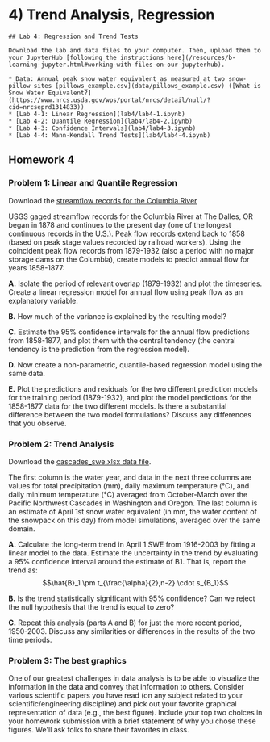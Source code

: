 # 4) Trend Analysis, Regression


```note
## Lab 4: Regression and Trend Tests

Download the lab and data files to your computer. Then, upload them to your JupyterHub [following the instructions here](/resources/b-learning-jupyter.html#working-with-files-on-our-jupyterhub).

* Data: Annual peak snow water equivalent as measured at two snow-pillow sites [pillows_example.csv](data/pillows_example.csv) ([What is Snow Water Equivalent?](https://www.nrcs.usda.gov/wps/portal/nrcs/detail/null/?cid=nrcseprd1314833))
* [Lab 4-1: Linear Regression](lab4/lab4-1.ipynb)
* [Lab 4-2: Quantile Regression](lab4/lab4-2.ipynb)
* [Lab 4-3: Confidence Intervals](lab4/lab4-3.ipynb)
* [Lab 4-4: Mann-Kendall Trend Tests](lab4/lab4-4.ipynb)

```


## Homework 4

### Problem 1: Linear and Quantile Regression

Download the [streamflow records for the Columbia River](data/dalles_flow.csv)
 
USGS gaged streamflow records for the Columbia River at The Dalles, OR began in 1878 and continues to the present day (one of the longest continuous records in the U.S.). Peak flow records extend back to 1858 (based on peak stage values recorded by railroad workers). Using the coincident peak flow records from 1879-1932 (also a period with no major storage dams on the Columbia), create models to predict annual flow for years 1858-1877:

 **A.** Isolate the period of relevant overlap (1879-1932) and plot the timeseries. Create a linear regression model for annual flow using peak flow as an explanatory variable.
 
 **B.** How much of the variance is explained by the resulting model?
 
 **C.** Estimate the 95% confidence intervals for the annual flow predictions from 1858-1877, and plot them with the central tendency (the central tendency is the prediction from the regression model).
 
 **D.** Now create a non-parametric, quantile-based regression model using the same data.
 
 **E.** Plot the predictions and residuals for the two different prediction models for the training period (1879-1932), and plot the model predictions for the 1858-1877 data for the two different models. Is there a substantial difference between the two model formulations? Discuss any differences that you observe.
 


### Problem 2: Trend Analysis

Download the [cascades_swe.xlsx data file](data/cascades_swe.xlsx).

The first column is the water year, and data in the next three columns are values for total precipitation (mm), daily maximum temperature (°C), and daily minimum temperature (°C) averaged from October-March over the Pacific Northwest Cascades in Washington and Oregon. The last column is an estimate of April 1st snow water equivalent (in mm, the water content of the snowpack on this day) from model simulations, averaged over the same domain.

 **A.** Calculate the long-term trend in April 1 SWE from 1916-2003 by fitting a linear model to the data. Estimate the uncertainty in the trend by evaluating a 95% confidence interval around the estimate of B1. That is, report the trend as: $$\hat{B}_1 \pm t_{\frac{\alpha}{2},n-2} \cdot s_{B_1}$$


 **B.** Is the trend statistically significant with 95% confidence? Can we reject the null hypothesis that the trend is equal to zero?

 **C.** Repeat this analysis (parts A and B) for just the more recent period, 1950-2003. Discuss any similarities or differences in the results of the two time periods.


### Problem 3: The best graphics
 
One of our greatest challenges in data analysis is to be able to visualize the information in the data and convey that information to others. Consider various scientific papers you have read (on any subject related to your scientific/engineering discipline) and pick out your favorite graphical representation of data (e.g., the best figure). Include your top two choices in your homework submission with a brief statement of why you chose these figures. We'll ask folks to share their favorites in class.